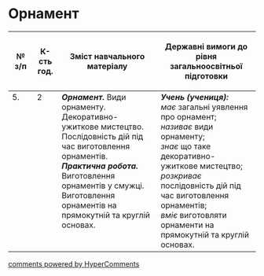 <div id="hypercomments_widget" class="js-hypercomments-widget invisible"></div>

# Орнамент

<table>
<thead>
  <tr>
    <th width="10%" align="center"><p>№ з/п</p></td>
    <th width="10%" align="center"><p>К-сть год.</p></td>
    <th width="40%" align="center"><p>Зміст навчального матеріалу</p></td>
    <th width="60%" align="center"><p>Державні вимоги до рівня загальноосвітньої підготовки</p></td>
  </tr>
</thead>
<tbody>
  <tr>
    <td width="10%" style="vertical-align:top !important;">
5.</td>
    <td width="10%" style="vertical-align:top !important;">
2</td>
    <td width="40%" style="vertical-align:top !important;">
<b><i>Орнамент.</i></b> Види орнаменту. Декоративно-ужиткове мистецтво. Послідовність дій під час виготовлення орнаментів. <br>
<b><i>Практична робота.</i></b> <br>
Виготовлення орнаментів у смужці.<br>
Виготовлення орнаментів на прямокутній та круглій основах.<br>
</td>
    <td width="60%" style="vertical-align:top !important;">
<i><b>Учень (учениця):</b></i><br>
<i>має</i> загальні уявлення про орнамент;<br>
<i>називає</i> види орнаменту;<br>
<i>знає</i> що таке декоративно-ужиткове мистецтво; <br>
<i>розкриває</i> послідовність дій під час виготовлення орнаментів;<br>
<i>вміє</i> виготовляти орнаменти на прямокутній та круглій основах.<br>
</td>
  </tr>
</tbody>
</table>

<div class="js-hypercomments-container">
<a href="http://hypercomments.com" class="hc-link" title="comments widget">comments powered by HyperComments</a>
</div>